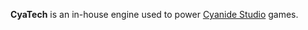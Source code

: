 **CyaTech** is an in-house engine used to power [Cyanide Studio](https://cyanide-studio.com/) games.
